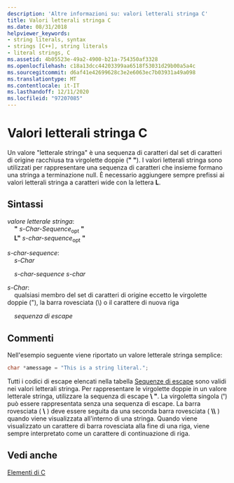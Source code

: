 ```yaml
---
description: 'Altre informazioni su: valori letterali stringa C'
title: Valori letterali stringa C
ms.date: 08/31/2018
helpviewer_keywords:
- string literals, syntax
- strings [C++], string literals
- literal strings, C
ms.assetid: 4b05523e-49a2-4900-b21a-754350af3328
ms.openlocfilehash: c18a13dcc44203399aa6518f53031d29b00a5a4c
ms.sourcegitcommit: d6af41e42699628c3e2e6063ec7b03931a49a098
ms.translationtype: MT
ms.contentlocale: it-IT
ms.lasthandoff: 12/11/2020
ms.locfileid: "97207085"
---
```

# <a name="c-string-literals"></a>Valori letterali stringa C

Un valore "letterale stringa" è una sequenza di caratteri dal set di caratteri di origine racchiusa tra virgolette doppie (**" "**). I valori letterali stringa sono utilizzati per rappresentare una sequenza di caratteri che insieme formano una stringa a terminazione null. È necessario aggiungere sempre prefissi ai valori letterali stringa a caratteri wide con la lettera **L**.

## <a name="syntax"></a>Sintassi

*valore letterale stringa*:<br/>
&nbsp;&nbsp;&nbsp;&nbsp;**"** *s-Char-Sequence*<sub>opt</sub> **"**<br/>
&nbsp;&nbsp;&nbsp;&nbsp;**L"** *s-char-sequence*<sub>opt</sub> **"**

*s-char-sequence*:<br/>
&nbsp;&nbsp;&nbsp;&nbsp;*s-Char*

&nbsp;&nbsp;&nbsp;&nbsp;*s-char-sequence* *s-char*

*s-Char*:<br/>
&nbsp;&nbsp;&nbsp;&nbsp;qualsiasi membro del set di caratteri di origine eccetto le virgolette doppie ("), la barra rovesciata (\\) o il carattere di nuova riga

&nbsp;&nbsp;&nbsp;&nbsp;*sequenza di escape*

## <a name="remarks"></a>Commenti

Nell'esempio seguente viene riportato un valore letterale stringa semplice:

```C
char *amessage = "This is a string literal.";
```

Tutti i codici di escape elencati nella tabella [Sequenze di escape](../c-language/escape-sequences.md) sono validi nei valori letterali stringa. Per rappresentare le virgolette doppie in un valore letterale stringa, utilizzare la sequenza di escape **\\ "**. La virgoletta singola (**'**) può essere rappresentata senza una sequenza di escape. La barra rovesciata ( **\\** ) deve essere seguita da una seconda barra rovesciata ( **\\\\** ) quando viene visualizzata all'interno di una stringa. Quando viene visualizzato un carattere di barra rovesciata alla fine di una riga, viene sempre interpretato come un carattere di continuazione di riga.

## <a name="see-also"></a>Vedi anche

[Elementi di C](../c-language/elements-of-c.md)
